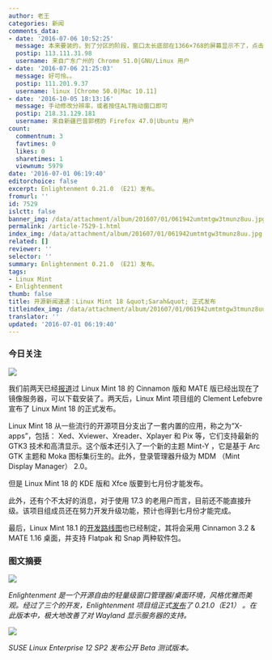 ```yaml
---
author: 老王
categories: 新闻
comments_data:
- date: '2016-07-06 10:52:25'
  message: 本来要装的，到了分区的阶段，窗口太长底部在1366×768的屏幕显示不了，点击不了确定，分不了区
  postip: 113.111.31.98
  username: 来自广东广州的 Chrome 51.0|GNU/Linux 用户
- date: '2016-07-06 21:25:03'
  message: 好可怜。。
  postip: 111.201.9.37
  username: linux [Chrome 50.0|Mac 10.11]
- date: '2016-10-05 18:13:16'
  message: 手动修改分辨率，或者按住ALT拖动窗口即可
  postip: 218.31.129.181
  username: 来自新疆巴音郭楞的 Firefox 47.0|Ubuntu 用户
count:
  commentnum: 3
  favtimes: 0
  likes: 0
  sharetimes: 1
  viewnum: 5979
date: '2016-07-01 06:19:40'
editorchoice: false
excerpt: Enlightenment 0.21.0 （E21）发布。
fromurl: ''
id: 7529
islctt: false
banner_img: /data/attachment/album/201607/01/061942umtmtgw3tmunz8uu.jpg
permalink: /article-7529-1.html
index_img: /data/attachment/album/201607/01/061942umtmtgw3tmunz8uu.jpg
related: []
reviewer: ''
selector: ''
summary: Enlightenment 0.21.0 （E21）发布。
tags:
- Linux Mint
- Enlightenment
thumb: false
title: 开源新闻速递：Linux Mint 18 &quot;Sarah&quot; 正式发布
titleindex_img: /data/attachment/album/201607/01/061942umtmtgw3tmunz8uu.jpg
translator: ''
updated: '2016-07-01 06:19:40'
---
```


### 今日关注


![](/data/attachment/album/201607/01/061942umtmtgw3tmunz8uu.jpg)


我们前两天已经[报道](/article-7520-1.html)过 Linux Mint 18 的 Cinnamon 版和 MATE 版已经出现在了镜像服务器，可以下载安装了。两天后，Linux Mint 项目组的 Clement Lefebvre 宣布了 Linux Mint 18 的正式发布。


Linux Mint 18 从一些流行的开源项目分支出了一套内置的应用，称之为“X-apps”，包括： Xed、Xviewer、Xreader、Xplayer 和 Pix 等，它们支持最新的 GTK3 技术和高清显示。这个版本还引入了一个新的主题 Mint-Y ，它是基于 Arc GTK 主题和 Moka 图标集衍生的。此外，登录管理器升级为 MDM （Mint Display Manager） 2.0。


但是 Linux Mint 18 的 KDE 版和 Xfce 版要到七月份才能发布。


此外，还有个不太好的消息，对于使用 17.3 的老用户而言，目前还不能直接升级。该项目组成员还在努力开发升级功能，预计也得到七月份才能完成。


最后，Linux Mint 18.1 的[开发路线图](https://github.com/linuxmint/Roadmap#linux-mint-181)也已经制定，其将会采用 Cinnamon 3.2 & MATE 1.16 桌面，并支持 Flatpak 和 Snap 两种软件包。


### 图文摘要


![](/data/attachment/album/201607/01/055359fh2gqdpb2lphdvuk.jpg)


*Enlightenment 是一个开源自由的轻量级窗口管理器/桌面环境，风格优雅而美观。经过了三个的开发，Enlightenment 项目组正式[发布](https://www.enlightenment.org/news/e21_release)了 0.21.0（E21） 。在此版本中，极大地改善了对 Wayland 显示服务器的支持。*


![](/data/attachment/album/201607/01/061503fi7csa5i0ifztitx.jpg)


*SUSE Linux Enterprise 12 SP2 发布公开 Beta 测试版本。*